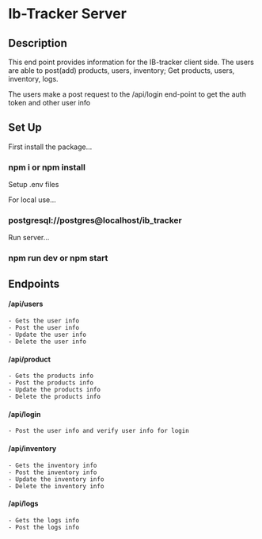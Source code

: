 # Ib-Tracker Server


## Description

This end point provides information for the IB-tracker client side. The users are able to post(add) products, users, inventory; Get products, users, inventory, logs.

The users make a post request to the /api/login end-point to get the auth token and other user info  


## Set Up

First install the package...

### npm i or npm install 

Setup .env files

For local use...
### postgresql://postgres@localhost/ib_tracker


Run server...

### npm run dev or npm start


## Endpoints


#### /api/users
    - Gets the user info
    - Post the user info
    - Update the user info
    - Delete the user info

#### /api/product
    - Gets the products info
    - Post the products info
    - Update the products info
    - Delete the products info

#### /api/login    
    - Post the user info and verify user info for login


#### /api/inventory
    - Gets the inventory info
    - Post the inventory info
    - Update the inventory info
    - Delete the inventory info

#### /api/logs
    - Gets the logs info
    - Post the logs info
   